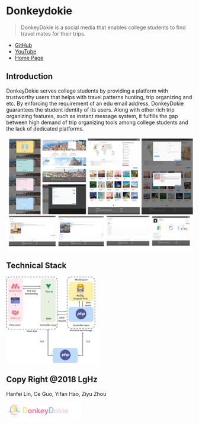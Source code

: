 # Donkeydokie

> DonkeyDokie is a social media that enables college students to find travel mates for their trips.

 + [GitHub](https://github.com/DonkeyDokie/Donkeydokie)
 + [YouTube ](https://www.youtube.com/watch?v=fk7EbbQjtMc)
 + [Home Page](http://donkeydokie.web.engr.illinois.edu/)
 
 ## Introduction

DonkeyDokie serves college students by providing a platform with trustworthy users that helps with travel patterns hunting, trip organizing and etc.  By enforcing the requirement of an edu email address, DonkeyDokie guarantees the student identity of its users. Along with other rich trip organizing features, such as instant message system, it fulfills the gap between high demand of trip organizing tools among college students and the lack of dedicated platforms.


![](https://github.com/ForestCold/Images/blob/master/6.png)
 
## Technical Stack

<img src="https://github.com/ForestCold/Images/blob/master/8.png" width= "50%"></img>

## Copy Right @2018 LgHz

Hanfei Lin, Ce Guo, Yifan Hao, Ziyu Zhou

<img src="https://github.com/ForestCold/Images/blob/master/logo.png" width="40%"></img>
